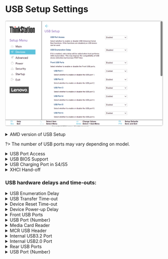 # USB Setup Settings #
![](./img/ts_usbsetup.png)
<!--![](./img/usbsetup.png)-->

<details><summary>AMD version of USB Setup</summary>

![](./img/amd_usbsetup.png)

</details>

?> The number of USB ports may vary depending on model.

<details><summary>USB Port Access</summary>

Whether to enable USB devices.

!> When disabled, all other USB settings are removed, except for `USB Enumeration Delay`.

Options:

1. **Enabled** – Default.
2. Disabled.

| WMI Setting name | Values | SVP / SMP Req'd | AMD/Intel |
|:---|:---|:---|:---|
| USBPortAccess | Disabled, Enabled | yes | Both |

</details>

<details><summary>USB BIOS Support</summary>

Whether USB keyboard and/or USB mouse may be used without device driver support.

Options:

1.  **Enabled** - Default.
2.  Disabled

<!-- | WMI Setting name | Values | SVP / SMP Req'd | AMD/Intel |
|:---|:---|:---|:---|
| USBBIOSSupport |  |  | AMD |
 -->

</details>

<details><summary>USB Charging Port in S4/S5</summary>

Whether to allow USB charging in hibernation and shutdown states.

Options:

1.  **Disabled** - Default.
2.  Enabled.

| WMI Setting name | Values | SVP or SMP Req'd | AMD/Intel |
|:---|:---|:---|:---|
| USBChargingPortInS4S5 | Disable, Enable | yes | AMD |

</details>

<details><summary>XHCI Hand-off</summary>

Whether USB3 ownership can be handed off to OS driver (not remaining in BIOS).

Options:

1. **Enabled** - Default.
2. Disabled.

| WMI Setting name | Values | SVP or SMP Req'd | AMD/Intel |
|:---|:---|:---|:---|
| XHCIHandoff | Disable, Enable | yes | AMD |

</details>

### USB hardware delays and time-outs: ###

<details><summary>USB Enumeration Delay</summary>

Whether extra delay is added when host performs USB enumeration.

!> May improve the compatibility of USB device detection but increase POST Time.

1. Enabled.
2. **Disabled** - Default.

| WMI Setting name | Values | SVP / SMP Req'd | AMD/Intel |
|:---|:---|:---|:---|
| USBEnumerationDelay | Disabled, Enabled | yes | Intel |

</details>

<details><summary>USB Transfer Time-out</summary>

The time-out value for Control, Bulk, and Interrupt transfers.

Options:

1. 1 sec
1. 5 sec
1. 10 sec
1. **20 sec** - Default.

| WMI Setting name | Values | SVP or SMP Req'd | AMD/Intel |
|:---|:---|:---|:---|
| USBTransferTimeout | 1 sec, 5 sec, 10 sec, 20 sec | yes | AMD |
</details>

<details><summary>Device Reset Time-out</summary>

USB mass storage device `Start Unit` command time-out.

Options:

1. **Disabled** - Default.
2. Enabled.

| WMI Setting name | Values | SVP or SMP Req'd | AMD/Intel |
|:---|:---|:---|:---|
| DeviceResetTimeout | 10 sec, 20 sec, 30 sec, 40 sec | yes | AMD |

</details>

<details><summary>Device Power-up Delay</summary>

Maximum time before device reports itself to the Host Controller. 

Options:

1. **Auto** - Default.
2. Manual.

?> `Auto` default values: <br> - Root port: 100 ms <br> - Hub port: delay taken from hub descriptor

<!-- TODO: clarify hub port -->

| WMI Setting name | Values | SVP or SMP Req'd | AMD/Intel |
|:---|:---|:---|:---|
| DevicePowerupDelay | Auto, Manual | yes | AMD |

</details>

<details><summary>Front USB Ports</summary>

Whether to enable all Front USB ports and relevant setting fields.

Options:

1. **Enabled** – Default.
2. Disabled.

| WMI Setting name | Values | SVP / SMP Req'd | AMD/Intel |
|:---|:---|:---|:---|
| FrontUSBPorts | Disabled, Enabled | yes | Both |

</details>

<details><summary>USB Port {Number}</summary>

{Number} is the order number of the front USB port.

For each Front USB Port:

1. **Enabled**. Default, if `Enabled` is selected in `Front USB Ports`.
2. Disabled.

| WMI Setting name | Values | SVP / SMP Req'd | AMD/Intel |
|:---|:---|:---|:---|
| USBPort1 | Disabled, Enabled | yes | Intel |

?> The WMI setting name is for USB port 1. For other USB ports change the number to that of the desired front USB port.

</details>

<details><summary>Media Card Reader</summary>

Whether to enable the Media Card Reader (MCR).

Options:

1. **Enabled** - Default.
2. Disabled.

| WMI Setting name | Values | SVP or SMP Req'd | AMD/Intel |
|:---|:---|:---|:---|
| MediaCardReader | Disable, Enable | yes | AMD |

</details>

<details><summary>MCR USB Header</summary>

Whether the device connected to this USB header has the characteristics of external USB.

Options:

1. **Internal** - Default. Select when connected to Media Card Reader (MCR).
2  External. Select when connected to USB Type C port.

| WMI Setting name | Values | SVP or SMP Req'd | AMD/Intel |
|:---|:---|:---|:---|
| MCRUSBHeader | External, Internal | yes | AMD |

</details>

<details><summary>Internal USB3.2 Port</summary>

Whether to enable the internal USB 3.2 port.

Options:

1. **Enabled** - Default.
2. Disabled.

| WMI Setting name | Values | SVP or SMP Req'd | AMD/Intel |
|:---|:---|:---|:---|
| InternalUSB3Port | Disable, Enable | yes | AMD |

</details>

<details><summary>Internal USB2.0 Port</summary>

Whether to enable the internal USB 2.0 port.

Options:

1. **Enabled** - Default.
2. Disabled.

| WMI Setting name | Values | SVP or SMP Req'd | AMD/Intel |
|:---|:---|:---|:---|
| InternalUSB2Port | Disable, Enable | yes | AMD |

</details>

<details><summary>Rear USB Ports</summary>

Whether to enable or disable all rear USB ports and relevant settings. 

Options:

1. **Enabled** –  Default.
2. Disabled.

| WMI Setting name | Values | SVP / SMP Req'd | AMD/Intel |
|:---|:---|:---|:---|
| RearUSBPorts | Disabled, Enabled | yes | Both |
</details>

<details><summary>USB Port {Number}</summary>

{Number} is the number of the rear USB port (total number of ports dependent on model).

For each Rear USB Port:

1. **Enabled**. Default, if `Enabled` is selected in `Rear USB Ports`. 
2. Disabled.

| WMI Setting name | Values | SVP / SMP Req'd | AMD/Intel |
|:---|:---|:---|:---|
| USBPort7 | Disabled, Enabled | yes | Both |

?> The WMI setting name in the example above is for USB port 7. For other USB ports change the number to that of the desired rear USB port.

</details>
